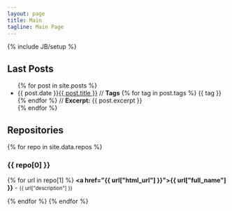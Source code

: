 ```yaml
---
layout: page
title: Main
tagline: Main Page
---
```

{% include JB/setup %}


## Last Posts
<ul>
  {% for post in site.posts %}
    <li>
      {{ post.date    }}<a href="{{ post.url }}">{{ post.title }}</a> // <b>Tags</b> 
        {% for tag in post.tags %}
          {{ tag }} 
        {% endfor %}
        // <b>Excerpt:</b> {{ post.excerpt }}
    </li>
  {% endfor %}
</ul>



<!-- {{ site.data }} -->

## Repositories
{% for repo in site.data.repos %}

### {{ repo[0] }}

{% for url in repo[1] %}
<b><a href="{{ url["html_url"] }}">{{ url["full_name"] }}</a></b> - <small>{{ url["description"] }}</small>

{% endfor %}
{% endfor %}

<!--
"name": "allbiovm",
    "full_name": "sauloal/allbiovm",
    "html_url": "https://github.com/sauloal/allbiovm",
    "description": "Virtual Machine installation files for the hack-a-thon and hands-on-session",
-->

<!-- 
## Repositories
{% for repo in site.data.githubcom.data %}

### {{ repo[0] }}
{% for cls in repo[1] %}

#### {{ cls[0] }}
{% for lnk in cls[1] %}
<li><a href="{{ site.data.githubcom._url }}/{{ lnk }}">{{ lnk }}</a></li>
{% endfor %}
{% endfor %}
{% endfor %}
-->



